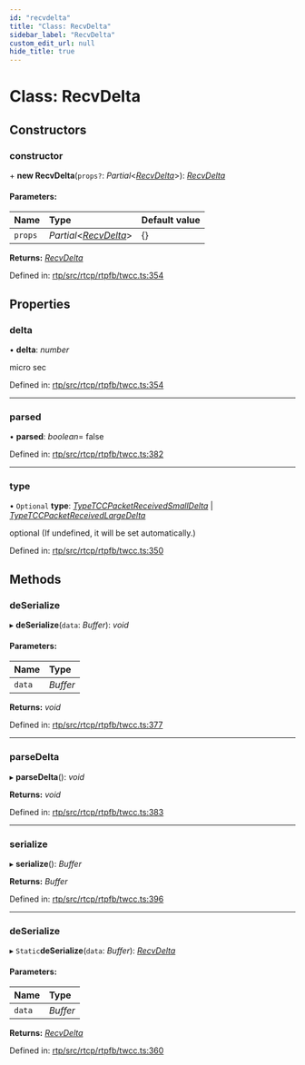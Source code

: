 ```yaml
---
id: "recvdelta"
title: "Class: RecvDelta"
sidebar_label: "RecvDelta"
custom_edit_url: null
hide_title: true
---
```


# Class: RecvDelta

## Constructors

### constructor

\+ **new RecvDelta**(`props?`: *Partial*<[*RecvDelta*](recvdelta.md)\>): [*RecvDelta*](recvdelta.md)

#### Parameters:

Name | Type | Default value |
:------ | :------ | :------ |
`props` | *Partial*<[*RecvDelta*](recvdelta.md)\> | {} |

**Returns:** [*RecvDelta*](recvdelta.md)

Defined in: [rtp/src/rtcp/rtpfb/twcc.ts:354](https://github.com/shinyoshiaki/werift-webrtc/blob/915ed10/packages/rtp/src/rtcp/rtpfb/twcc.ts#L354)

## Properties

### delta

• **delta**: *number*

micro sec

Defined in: [rtp/src/rtcp/rtpfb/twcc.ts:354](https://github.com/shinyoshiaki/werift-webrtc/blob/915ed10/packages/rtp/src/rtcp/rtpfb/twcc.ts#L354)

___

### parsed

• **parsed**: *boolean*= false

Defined in: [rtp/src/rtcp/rtpfb/twcc.ts:382](https://github.com/shinyoshiaki/werift-webrtc/blob/915ed10/packages/rtp/src/rtcp/rtpfb/twcc.ts#L382)

___

### type

• `Optional` **type**: [*TypeTCCPacketReceivedSmallDelta*](../enums/packetstatus.md#typetccpacketreceivedsmalldelta) \| [*TypeTCCPacketReceivedLargeDelta*](../enums/packetstatus.md#typetccpacketreceivedlargedelta)

optional (If undefined, it will be set automatically.)

Defined in: [rtp/src/rtcp/rtpfb/twcc.ts:350](https://github.com/shinyoshiaki/werift-webrtc/blob/915ed10/packages/rtp/src/rtcp/rtpfb/twcc.ts#L350)

## Methods

### deSerialize

▸ **deSerialize**(`data`: *Buffer*): *void*

#### Parameters:

Name | Type |
:------ | :------ |
`data` | *Buffer* |

**Returns:** *void*

Defined in: [rtp/src/rtcp/rtpfb/twcc.ts:377](https://github.com/shinyoshiaki/werift-webrtc/blob/915ed10/packages/rtp/src/rtcp/rtpfb/twcc.ts#L377)

___

### parseDelta

▸ **parseDelta**(): *void*

**Returns:** *void*

Defined in: [rtp/src/rtcp/rtpfb/twcc.ts:383](https://github.com/shinyoshiaki/werift-webrtc/blob/915ed10/packages/rtp/src/rtcp/rtpfb/twcc.ts#L383)

___

### serialize

▸ **serialize**(): *Buffer*

**Returns:** *Buffer*

Defined in: [rtp/src/rtcp/rtpfb/twcc.ts:396](https://github.com/shinyoshiaki/werift-webrtc/blob/915ed10/packages/rtp/src/rtcp/rtpfb/twcc.ts#L396)

___

### deSerialize

▸ `Static`**deSerialize**(`data`: *Buffer*): [*RecvDelta*](recvdelta.md)

#### Parameters:

Name | Type |
:------ | :------ |
`data` | *Buffer* |

**Returns:** [*RecvDelta*](recvdelta.md)

Defined in: [rtp/src/rtcp/rtpfb/twcc.ts:360](https://github.com/shinyoshiaki/werift-webrtc/blob/915ed10/packages/rtp/src/rtcp/rtpfb/twcc.ts#L360)
